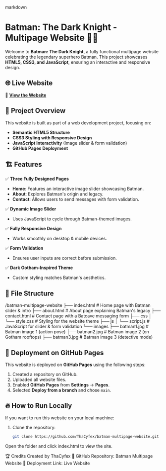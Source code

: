 markdown
# Batman: The Dark Knight - Multipage Website 🚀🦇

Welcome to **Batman: The Dark Knight**, a fully functional multipage website celebrating the legendary superhero Batman. This project showcases **HTML5, CSS3, and JavaScript**, ensuring an interactive and responsive design.

## 🌐 Live Website
🔗 **[View the Website](https://thacyfex.github.io/batman-multipage-website/)**

## 📌 Project Overview
This website is built as part of a web development project, focusing on:
- **Semantic HTML5 Structure**
- **CSS3 Styling with Responsive Design**
- **JavaScript Interactivity** (Image slider & form validation)
- **GitHub Pages Deployment**

## 🏗️ Features
✅ **Three Fully Designed Pages**
   - **Home**: Features an interactive image slider showcasing Batman.
   - **About**: Explores Batman's origin and legacy.
   - **Contact**: Allows users to send messages with form validation.

✅ **Dynamic Image Slider**
   - Uses JavaScript to cycle through Batman-themed images.

✅ **Fully Responsive Design**
   - Works smoothly on desktop & mobile devices.

✅ **Form Validation**
   - Ensures user inputs are correct before submission.

✅ **Dark Gotham-Inspired Theme**
   - Custom styling matches Batman's aesthetics.

## 📁 File Structure
/batman-multipage-website ├── index.html # Home page with Batman slider & intro ├── about.html # About page explaining Batman's legacy ├── contact.html # Contact page with a Batcave messaging form ├── css │ └── style.css # Styling for the website theme ├── js │ └── script.js # JavaScript for slider & form validation └── images ├── batman1.jpg # Batman image 1 (action pose) ├── batman2.jpg # Batman image 2 (on Gotham rooftops) ├── batman3.jpg # Batman image 3 (detective mode)


## 🚀 Deployment on GitHub Pages
This website is deployed on **GitHub Pages** using the following steps:
1. Created a repository on GitHub.
2. Uploaded all website files.
3. Enabled **GitHub Pages** from **Settings** → **Pages**.
4. Selected **Deploy from a branch** and chose `main`.

## 🔥 How to Run Locally
If you want to run this website on your local machine:
1. Clone the repository:
   ```bash
   git clone https://github.com/ThaCyfex/batman-multipage-website.git
Open the folder and click index.html to view the site.

🏆 Credits
Created by ThaCyfex 🔗 GitHub Repository: Batman Multipage Website 📌 Deployment Link: Live Website
